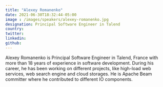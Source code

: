 ```yaml
---
title: "Alexey Romanenko"
date: 2021-06-30T18:32:44-05:00
image : /images/speakers/alexey-romanenko.jpg
designation: Principal Software Engineer in Talend
country: 
twitter: 
linkedin: 
github: 
---
```


Alexey Romanenko is Principal Software Engineer in Talend, France with more than 18 years of experience in software development. During his career, he has been working on different projects, like high-load web services, web search engine and cloud storages. He is Apache Beam committer where he contributed to different IO components.

